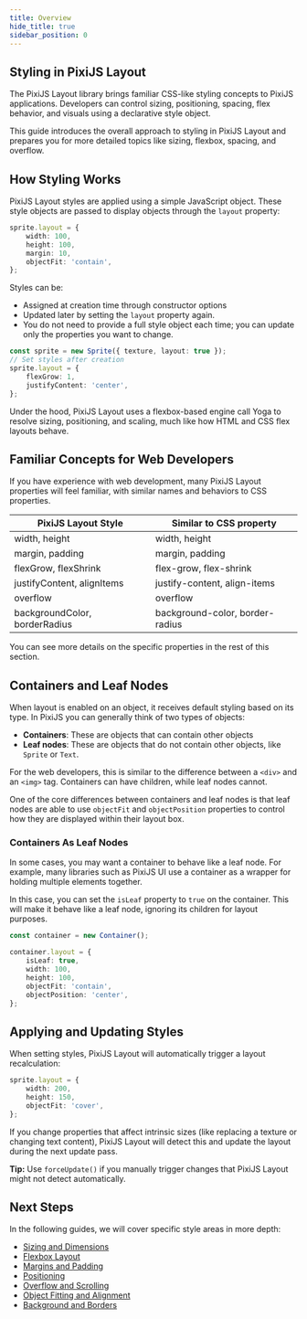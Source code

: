 ```yaml
---
title: Overview
hide_title: true
sidebar_position: 0
---
```


## Styling in PixiJS Layout

The PixiJS Layout library brings familiar CSS-like styling concepts to PixiJS applications.
Developers can control sizing, positioning, spacing, flex behavior, and visuals using a declarative style object.

This guide introduces the overall approach to styling in PixiJS Layout and prepares you for more detailed topics like sizing, flexbox, spacing, and overflow.

## How Styling Works

PixiJS Layout styles are applied using a simple JavaScript object.
These style objects are passed to display objects through the `layout` property:

```ts
sprite.layout = {
    width: 100,
    height: 100,
    margin: 10,
    objectFit: 'contain',
};
```

Styles can be:

- Assigned at creation time through constructor options
- Updated later by setting the `layout` property again.
- You do not need to provide a full style object each time; you can update only the properties you want to change.

```ts
const sprite = new Sprite({ texture, layout: true });
// Set styles after creation
sprite.layout = {
    flexGrow: 1,
    justifyContent: 'center',
};
```

Under the hood, PixiJS Layout uses a flexbox-based engine call Yoga to resolve sizing, positioning, and scaling, much like how HTML and CSS flex layouts behave.

## Familiar Concepts for Web Developers

If you have experience with web development, many PixiJS Layout properties will feel familiar, with similar names and behaviors to CSS properties.

| PixiJS Layout Style           | Similar to CSS property         |
| ----------------------------- | ------------------------------- |
| width, height                 | width, height                   |
| margin, padding               | margin, padding                 |
| flexGrow, flexShrink          | flex-grow, flex-shrink          |
| justifyContent, alignItems    | justify-content, align-items    |
| overflow                      | overflow                        |
| backgroundColor, borderRadius | background-color, border-radius |

You can see more details on the specific properties in the rest of this section.

## Containers and Leaf Nodes

When layout is enabled on an object, it receives default styling based on its type. 
In PixiJS you can generally think of two types of objects:

- **Containers**: These are objects that can contain other objects
- **Leaf nodes**: These are objects that do not contain other objects, like `Sprite` or `Text`.

For the web developers, this is similar to the difference between a `<div>` and an `<img>` tag.
Containers can have children, while leaf nodes cannot.

One of the core differences between containers and leaf nodes is that leaf nodes are able to use `objectFit` and `objectPosition` properties to control how they are displayed within their layout box.

### Containers As Leaf Nodes

In some cases, you may want a container to behave like a leaf node. For example, many libraries such as PixiJS UI use a container as a wrapper for holding multiple elements together.

In this case, you can set the `isLeaf` property to `true` on the container. This will make it behave like a leaf node, ignoring its children for layout purposes.

```ts
const container = new Container();

container.layout = {
    isLeaf: true,
    width: 100,
    height: 100,
    objectFit: 'contain',
    objectPosition: 'center',
};
```

## Applying and Updating Styles

When setting styles, PixiJS Layout will automatically trigger a layout recalculation:

```ts
sprite.layout = {
    width: 200,
    height: 150,
    objectFit: 'cover',
};
```

If you change properties that affect intrinsic sizes (like replacing a texture or changing text content), PixiJS Layout will detect this and update the layout during the next update pass.

**Tip:**
Use `forceUpdate()` if you manually trigger changes that PixiJS Layout might not detect automatically.

## Next Steps

In the following guides, we will cover specific style areas in more depth:

- [Sizing and Dimensions](./sizing-and-dimensions.md)
- [Flexbox Layout](./flexbox-layout.md)
- [Margins and Padding](./spacing-margins-padding.md)
- [Positioning](./positioning.md)
- [Overflow and Scrolling](./overflow-and-scrolling.md)
- [Object Fitting and Alignment](./object-fitting-alignment.md)
- [Background and Borders](./background.md)

